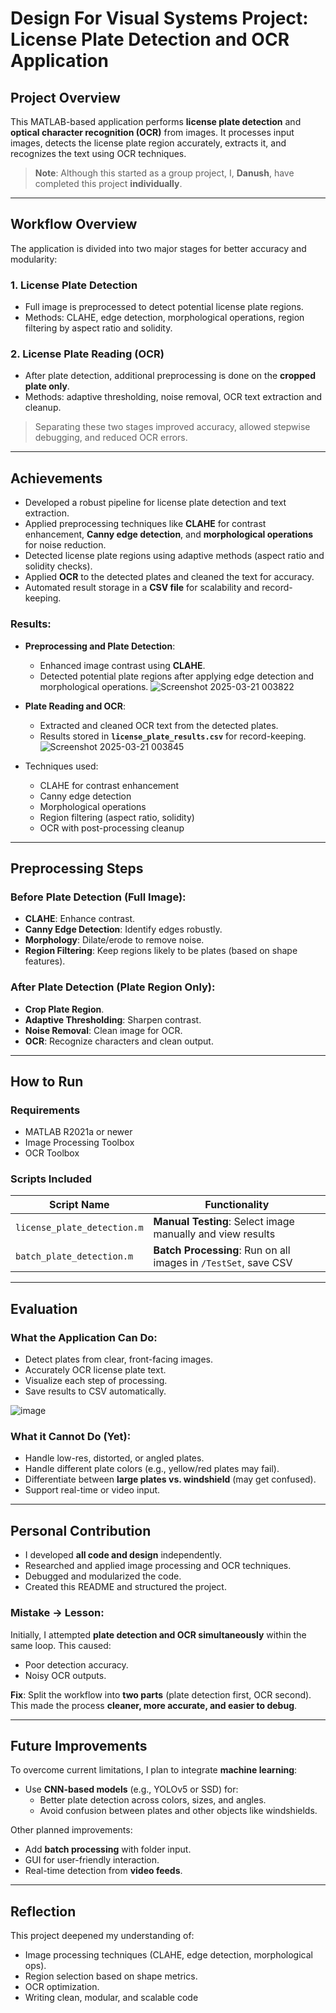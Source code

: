 # Design For Visual Systems Project: License Plate Detection and OCR Application

## Project Overview

This MATLAB-based application performs **license plate detection** and **optical character recognition (OCR)** from images. It processes input images, detects the license plate region accurately, extracts it, and recognizes the text using OCR techniques.

> **Note**: Although this started as a group project, I, **Danush**, have completed this project **individually**.

---

##  Workflow Overview

The application is divided into two major stages for better accuracy and modularity:

### 1. License Plate Detection
- Full image is preprocessed to detect potential license plate regions.
- Methods: CLAHE, edge detection, morphological operations, region filtering by aspect ratio and solidity.

### 2. License Plate Reading (OCR)
- After plate detection, additional preprocessing is done on the **cropped plate only**.
- Methods: adaptive thresholding, noise removal, OCR text extraction and cleanup.

> Separating these two stages improved accuracy, allowed stepwise debugging, and reduced OCR errors.

---

##  Achievements

- Developed a robust pipeline for license plate detection and text extraction.
- Applied preprocessing techniques like **CLAHE** for contrast enhancement, **Canny edge detection**, and **morphological operations** for noise reduction.
- Detected license plate regions using adaptive methods (aspect ratio and solidity checks).
- Applied **OCR** to the detected plates and cleaned the text for accuracy.
- Automated result storage in a **CSV file** for scalability and record-keeping.

### Results:

- **Preprocessing and Plate Detection**:
  - Enhanced image contrast using **CLAHE**.
  - Detected potential plate regions after applying edge detection and morphological operations.
    ![Screenshot 2025-03-21 003822](https://github.com/user-attachments/assets/4f702ce8-1c57-4671-b5eb-b5fab5076991)


- **Plate Reading and OCR**:
  - Extracted and cleaned OCR text from the detected plates.
  - Results stored in **`license_plate_results.csv`** for record-keeping.
    ![Screenshot 2025-03-21 003845](https://github.com/user-attachments/assets/d159ca23-056a-45b7-8e72-d843a2477833)



- Techniques used:
  - CLAHE for contrast enhancement
  - Canny edge detection
  - Morphological operations
  - Region filtering (aspect ratio, solidity)
  - OCR with post-processing cleanup

---

##  Preprocessing Steps

### Before Plate Detection (Full Image):
- **CLAHE**: Enhance contrast.
- **Canny Edge Detection**: Identify edges robustly.
- **Morphology**: Dilate/erode to remove noise.
- **Region Filtering**: Keep regions likely to be plates (based on shape features).

### After Plate Detection (Plate Region Only):
- **Crop Plate Region**.
- **Adaptive Thresholding**: Sharpen contrast.
- **Noise Removal**: Clean image for OCR.
- **OCR**: Recognize characters and clean output.

---

##  How to Run

### Requirements
- MATLAB R2021a or newer
- Image Processing Toolbox
- OCR Toolbox

### Scripts Included

| Script Name                  | Functionality                                                    |
|-----------------------------|------------------------------------------------------------------|
| `license_plate_detection.m` | **Manual Testing**: Select image manually and view results       |
| `batch_plate_detection.m`   | **Batch Processing**: Run on all images in `/TestSet`, save CSV  |

---

##  Evaluation

### What the Application Can Do:
- Detect plates from clear, front-facing images.
- Accurately OCR license plate text.
- Visualize each step of processing.
- Save results to CSV automatically.

![image](https://github.com/user-attachments/assets/9fd1de5a-37b1-41d3-8984-960f13fca783)


### What it Cannot Do (Yet):
- Handle low-res, distorted, or angled plates.
- Handle different plate colors (e.g., yellow/red plates may fail).
- Differentiate between **large plates vs. windshield** (may get confused).
- Support real-time or video input.

---

##  Personal Contribution

- I developed **all code and design** independently.
- Researched and applied image processing and OCR techniques.
- Debugged and modularized the code.
- Created this README and structured the project.

### Mistake → Lesson:
Initially, I attempted **plate detection and OCR simultaneously** within the same loop. This caused:
- Poor detection accuracy.
- Noisy OCR outputs.

**Fix**: Split the workflow into **two parts** (plate detection first, OCR second). This made the process **cleaner, more accurate, and easier to debug**.

---

##  Future Improvements

To overcome current limitations, I plan to integrate **machine learning**:

- Use **CNN-based models** (e.g., YOLOv5 or SSD) for:
  - Better plate detection across colors, sizes, and angles.
  - Avoid confusion between plates and other objects like windshields.

Other planned improvements:
- Add **batch processing** with folder input.
- GUI for user-friendly interaction.
- Real-time detection from **video feeds**.

---

##  Reflection

This project deepened my understanding of:
- Image processing techniques (CLAHE, edge detection, morphological ops).
- Region selection based on shape metrics.
- OCR optimization.
- Writing clean, modular, and scalable code

